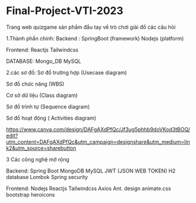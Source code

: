 # Final-Project-VTI-2023
Trang web quizgame sản phầm đầu tay về trò chơi giải đố các câu hỏi 

1.Thành phần chính:
Backend : 
SpringBoot (framework)
Nodejs (platform)

Frontend: 
Reactjs
Tailwindcss

DATABASE: 
Mongo_DB
MySQL

2.các sơ đồ:
Sơ đồ trường hợp (Usecase diagram)

Sơ đồ chức năng (WBS)

Cơ sở dữ liệu (Class diagram)

Sơ đồ trình tự (Sequence diagram)

Sơ đồ hoạt động ( Activities diagram)

https://www.canva.com/design/DAFgAXdPfQc/Jf3ug5phhb9doVKod3tBOQ/edit?utm_content=DAFgAXdPfQc&utm_campaign=designshare&utm_medium=link2&utm_source=sharebutton


3 Các công nghệ mở rộng

Backend:
Spring Boot
MongoDB 
MySQL
JWT (JSON WEB TOKEN)
H2 database
Lombok
Spring security

Frontend:
Nodejs
Reactjs
Tailwindcss
Axios
Ant. design
animate.css
bootstrap
heroicons

